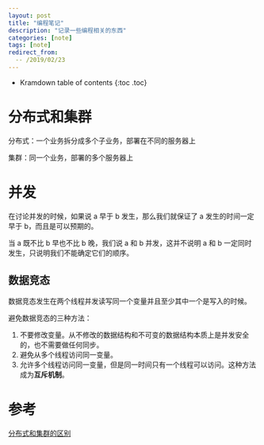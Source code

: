 ```yaml
---
layout: post
title: "编程笔记"
description: "记录一些编程相关的东西"
categories: [note]
tags: [note]
redirect_from:
  -- /2019/02/23
---
```


* Kramdown table of contents
{:toc .toc}

# 分布式和集群

分布式：一个业务拆分成多个子业务，部署在不同的服务器上

集群：同一个业务，部署的多个服务器上

# 并发

在讨论并发的时候，如果说 a 早于 b 发生，那么我们就保证了 a 发生的时间一定早于 b，而且是可以预期的。

当 a 既不比 b 早也不比 b 晚，我们说 a 和 b 并发，这并不说明 a 和 b 一定同时发生，只说明我们不能确定它们的顺序。

## 数据竞态

数据竞态发生在两个线程并发读写同一个变量并且至少其中一个是写入的时候。

避免数据竞态的三种方法：

1. 不要修改变量。从不修改的数据结构和不可变的数据结构本质上是并发安全的，也不需要做任何同步。
2. 避免从多个线程访问同一变量。
3. 允许多个线程访问同一变量，但是同一时间只有一个线程可以访问。这种方法成为**互斥机制**。

# 参考

[分布式和集群的区别](https://www.zhihu.com/question/20004877)
